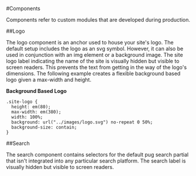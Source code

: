 #Components

Components refer to custom modules that are developed during production.

##Logo

The logo component is an anchor used to house your site's logo. The default setup includes the logo as an svg symbol. However, it can also be used in conjunction with an img element or a background image. The site logo label indicating the name of the site is visually hidden but visible to screen readers. This prevents the text from getting in the way of the logo's dimensions. The following example creates a flexible background based logo given a max-width and height.

**Background Based Logo**

```postcss
.site-logo {
  height: em(80);
  max-width: em(380);
  width: 100%;
  background: url("../images/logo.svg") no-repeat 0 50%;
  background-size: contain;
}
```

##Search

The search component contains selectors for the default pug search partial that isn't integrated into any particular search platform. The search label is visually hidden but visible to screen readers.
